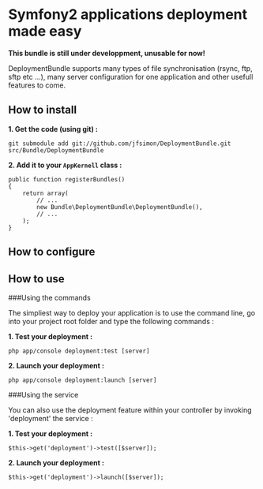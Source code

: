 Symfony2 applications deployment made easy
==========================================


**This bundle is still under developpment, unusable for now!**

DeploymentBundle supports many types of file synchronisation (rsync, ftp, sftp etc ...),
many server configuration for one application and other usefull features to come.


How to install
--------------


**1. Get the code (using git) :**

    git submodule add git://github.com/jfsimon/DeploymentBundle.git src/Bundle/DeploymentBundle


**2. Add it to your `AppKernell` class :**

    public function registerBundles()
    {
        return array(
            // ...
            new Bundle\DeploymentBundle\DeploymentBundle(),
            // ...
        );
    }
    

How to configure
----------------





How to use
----------


###Using the commands

The simpliest way to deploy your application is to use the command line,
go into your project root folder and type the following commands :

**1. Test your deployment :**

    php app/console deployment:test [server]
    
**2. Launch your deployment :**

    php app/console deployment:launch [server]
    
    
###Using the service

You can also use the deployment feature within your controller
by invoking 'deployment' the service :

**1. Test your deployment :**

    $this->get('deployment')->test([$server]);
    
**2. Launch your deployment :**

    $this->get('deployment')->launch([$server]);